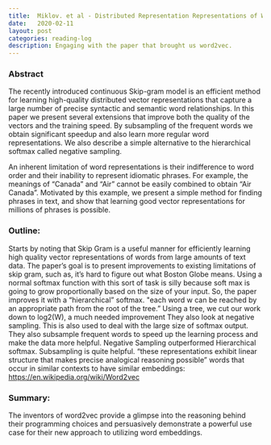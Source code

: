 ```yaml
---
title:  Miklov. et al - Distributed Representation Representations of Words and phrases and their compositionality.
date:   2020-02-11
layout: post
categories: reading-log
description: Engaging with the paper that brought us word2vec.
---
```


### Abstract 
The recently introduced continuous Skip-gram model is an efficient method for learning high-quality distributed vector representations that capture a large number of precise syntactic and semantic word relationships. In this paper we present several extensions that improve both the quality of the vectors and the training speed. By subsampling of the frequent words we obtain significant speedup and also learn more regular word representations. We also describe a simple alternative to the hierarchical softmax called negative sampling. 

An inherent limitation of word representations is their indifference to word order and their inability to represent idiomatic phrases. For example, the meanings of “Canada” and “Air” cannot be easily combined to obtain “Air Canada”. Motivated by this example, we present a simple method for finding phrases in text, and show that learning good vector representations for millions of phrases is possible.

### Outline:
Starts by noting that Skip Gram is a useful manner for efficiently learning high quality vector representations of words from large amounts of text data. The paper’s goal is to present improvements to existing limitations of skip gram, such as, it’s hard to figure out what Boston Globe means. 
Using a normal softmax function with this sort of task is silly because soft max is going to grow proportionally based on the size of your input. So, the paper improves it with a “hierarchical” softmax. 
"each word w can be reached by an appropriate path from the root of the tree.” Using a tree, we cut our work down to log2(W), a much needed improvement 
They also look at negative sampling. This is also used to deal with the large size of softmax output. 
They also subsample frequent words to speed up the learning process and make the data more helpful.
Negative Sampling outperformed Hierarchical softmax. Subsampling is quite helpful. 
“these representations exhibit linear structure that makes precise analogical reasoning possible”
words that occur in similar contexts to have similar embeddings: https://en.wikipedia.org/wiki/Word2vec
### Summary:
The inventors of word2vec provide a glimpse into the reasoning behind their programming choices and persuasively demonstrate a powerful use case for their new approach to utilizing word embeddings. 
